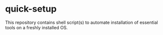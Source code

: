 # quick-setup

This repository contains shell script(s) to automate installation of essential tools on a freshly installed OS.

